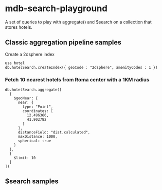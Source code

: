 
# mdb-search-playground

A set of queries to play with aggregate() and $search on a collection that stores hotels.

## Classic aggregation pipeline samples

Create a 2dsphere index

```
use hotel
db.hotelSearch.createIndex({ geoCode : "2dsphere", amenityCodes : 1 })
```

### Fetch 10 nearest hotels from Roma center with a 1KM radius

```
db.hotelSearch.aggregate([
  {
    $geoNear: {
      near: {
        type: "Point",
        coordinates: [
          12.496366,
          41.902782
        ]
      },
      distanceField: "dist.calculated",
      maxDistance: 1000,
      spherical: true
    }
  },
  {
    $limit: 10
  }
])
```

## $search samples
